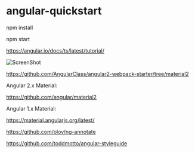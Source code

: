 # angular-quickstart

npm install

npm start

https://angular.io/docs/ts/latest/tutorial/

![ScreenShot](https://angular.io/resources/images/devguide/toh/heroes-list-2.png "Description goes here")

https://github.com/AngularClass/angular2-webpack-starter/tree/material2

Angular 2.x Material:

https://github.com/angular/material2

Angular 1.x Material:

https://material.angularjs.org/latest/

https://github.com/olov/ng-annotate

https://github.com/toddmotto/angular-styleguide
